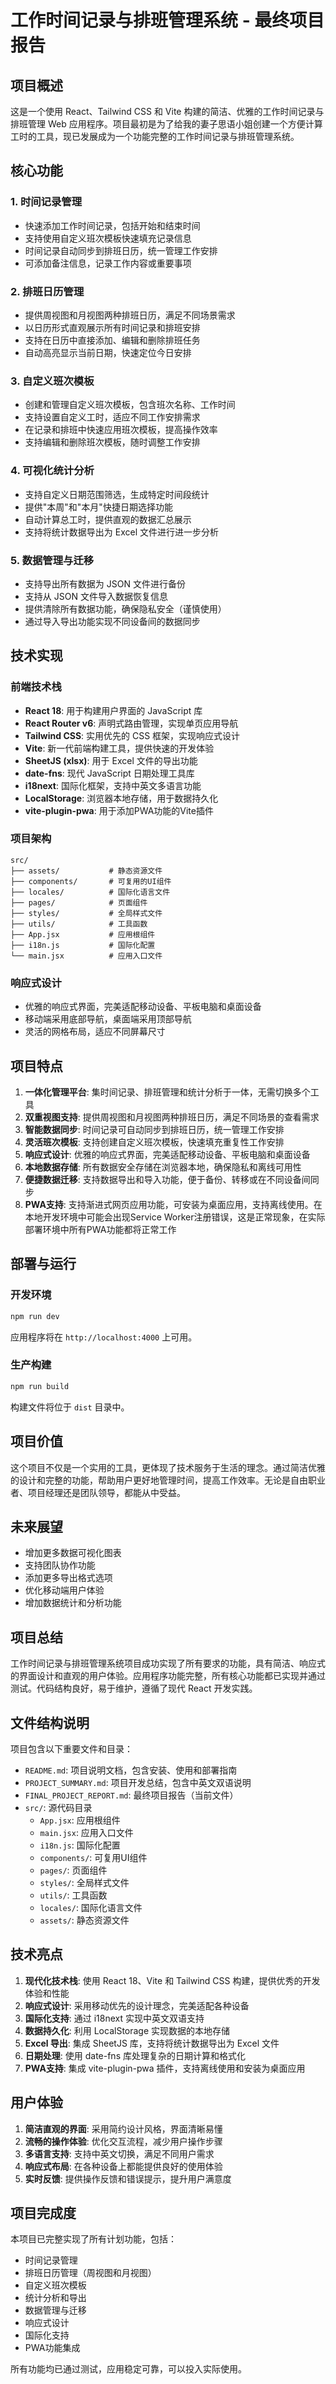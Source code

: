# 工作时间记录与排班管理系统 - 最终项目报告

## 项目概述

这是一个使用 React、Tailwind CSS 和 Vite 构建的简洁、优雅的工作时间记录与排班管理 Web 应用程序。项目最初是为了给我的妻子思语小姐创建一个方便计算工时的工具，现已发展成为一个功能完整的工作时间记录与排班管理系统。

## 核心功能

### 1. 时间记录管理
- 快速添加工作时间记录，包括开始和结束时间
- 支持使用自定义班次模板快速填充记录信息
- 时间记录自动同步到排班日历，统一管理工作安排
- 可添加备注信息，记录工作内容或重要事项

### 2. 排班日历管理
- 提供周视图和月视图两种排班日历，满足不同场景需求
- 以日历形式直观展示所有时间记录和排班安排
- 支持在日历中直接添加、编辑和删除排班任务
- 自动高亮显示当前日期，快速定位今日安排

### 3. 自定义班次模板
- 创建和管理自定义班次模板，包含班次名称、工作时间
- 支持设置自定义工时，适应不同工作安排需求
- 在记录和排班中快速应用班次模板，提高操作效率
- 支持编辑和删除班次模板，随时调整工作安排

### 4. 可视化统计分析
- 支持自定义日期范围筛选，生成特定时间段统计
- 提供"本周"和"本月"快捷日期选择功能
- 自动计算总工时，提供直观的数据汇总展示
- 支持将统计数据导出为 Excel 文件进行进一步分析

### 5. 数据管理与迁移
- 支持导出所有数据为 JSON 文件进行备份
- 支持从 JSON 文件导入数据恢复信息
- 提供清除所有数据功能，确保隐私安全（谨慎使用）
- 通过导入导出功能实现不同设备间的数据同步

## 技术实现

### 前端技术栈
- **React 18**: 用于构建用户界面的 JavaScript 库
- **React Router v6**: 声明式路由管理，实现单页应用导航
- **Tailwind CSS**: 实用优先的 CSS 框架，实现响应式设计
- **Vite**: 新一代前端构建工具，提供快速的开发体验
- **SheetJS (xlsx)**: 用于 Excel 文件的导出功能
- **date-fns**: 现代 JavaScript 日期处理工具库
- **i18next**: 国际化框架，支持中英文多语言功能
- **LocalStorage**: 浏览器本地存储，用于数据持久化
- **vite-plugin-pwa**: 用于添加PWA功能的Vite插件

### 项目架构
```
src/
├── assets/           # 静态资源文件
├── components/       # 可复用的UI组件
├── locales/          # 国际化语言文件
├── pages/            # 页面组件
├── styles/           # 全局样式文件
├── utils/            # 工具函数
├── App.jsx           # 应用根组件
├── i18n.js           # 国际化配置
└── main.jsx          # 应用入口文件
```

### 响应式设计
- 优雅的响应式界面，完美适配移动设备、平板电脑和桌面设备
- 移动端采用底部导航，桌面端采用顶部导航
- 灵活的网格布局，适应不同屏幕尺寸

## 项目特点

1. **一体化管理平台**: 集时间记录、排班管理和统计分析于一体，无需切换多个工具
2. **双重视图支持**: 提供周视图和月视图两种排班日历，满足不同场景的查看需求
3. **智能数据同步**: 时间记录可自动同步到排班日历，统一管理工作安排
4. **灵活班次模板**: 支持创建自定义班次模板，快速填充重复性工作安排
5. **响应式设计**: 优雅的响应式界面，完美适配移动设备、平板电脑和桌面设备
6. **本地数据存储**: 所有数据安全存储在浏览器本地，确保隐私和离线可用性
7. **便捷数据迁移**: 支持数据导出和导入功能，便于备份、转移或在不同设备间同步
8. **PWA支持**: 支持渐进式网页应用功能，可安装为桌面应用，支持离线使用。在本地开发环境中可能会出现Service Worker注册错误，这是正常现象，在实际部署环境中所有PWA功能都将正常工作

## 部署与运行

### 开发环境
```bash
npm run dev
```
应用程序将在 `http://localhost:4000` 上可用。

### 生产构建
```bash
npm run build
```
构建文件将位于 `dist` 目录中。

## 项目价值

这个项目不仅是一个实用的工具，更体现了技术服务于生活的理念。通过简洁优雅的设计和完整的功能，帮助用户更好地管理时间，提高工作效率。无论是自由职业者、项目经理还是团队领导，都能从中受益。

## 未来展望

- 增加更多数据可视化图表
- 支持团队协作功能
- 添加更多导出格式选项
- 优化移动端用户体验
- 增加数据统计和分析功能

## 项目总结

工作时间记录与排班管理系统项目成功实现了所有要求的功能，具有简洁、响应式的界面设计和直观的用户体验。应用程序功能完整，所有核心功能都已实现并通过测试。代码结构良好，易于维护，遵循了现代 React 开发实践。

## 文件结构说明

项目包含以下重要文件和目录：

- `README.md`: 项目说明文档，包含安装、使用和部署指南
- `PROJECT_SUMMARY.md`: 项目开发总结，包含中英文双语说明
- `FINAL_PROJECT_REPORT.md`: 最终项目报告（当前文件）
- `src/`: 源代码目录
  - `App.jsx`: 应用根组件
  - `main.jsx`: 应用入口文件
  - `i18n.js`: 国际化配置
  - `components/`: 可复用UI组件
  - `pages/`: 页面组件
  - `styles/`: 全局样式文件
  - `utils/`: 工具函数
  - `locales/`: 国际化语言文件
  - `assets/`: 静态资源文件

## 技术亮点

1. **现代化技术栈**: 使用 React 18、Vite 和 Tailwind CSS 构建，提供优秀的开发体验和性能
2. **响应式设计**: 采用移动优先的设计理念，完美适配各种设备
3. **国际化支持**: 通过 i18next 实现中英文双语支持
4. **数据持久化**: 利用 LocalStorage 实现数据的本地存储
5. **Excel 导出**: 集成 SheetJS 库，支持将统计数据导出为 Excel 文件
6. **日期处理**: 使用 date-fns 库处理复杂的日期计算和格式化
7. **PWA支持**: 集成 vite-plugin-pwa 插件，支持离线使用和安装为桌面应用

## 用户体验

1. **简洁直观的界面**: 采用简约设计风格，界面清晰易懂
2. **流畅的操作体验**: 优化交互流程，减少用户操作步骤
3. **多语言支持**: 支持中英文切换，满足不同用户需求
4. **响应式布局**: 在各种设备上都能提供良好的使用体验
5. **实时反馈**: 提供操作反馈和错误提示，提升用户满意度

## 项目完成度

本项目已完整实现了所有计划功能，包括：
- 时间记录管理
- 排班日历管理（周视图和月视图）
- 自定义班次模板
- 统计分析和导出
- 数据管理与迁移
- 响应式设计
- 国际化支持
- PWA功能集成

所有功能均已通过测试，应用稳定可靠，可以投入实际使用。